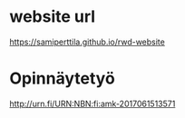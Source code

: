 # website url
https://samiperttila.github.io/rwd-website

# Opinnäytetyö
http://urn.fi/URN:NBN:fi:amk-2017061513571
